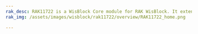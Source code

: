 ```yaml
---
rak_desc: RAK11722 is a WisBlock Core module for RAK WisBlock. It extends the WisBlock series with a versatile Ambiq Apollo3 Blue AMA3B1KK-KBR-B0 SoC MCU that supports Bluetooth 5.0 (Bluetooth Low Energy) and the newest LoRa transceiver from Semtech, the SX1262. RAK11722 firmware is based on RUI3.
rak_img: /assets/images/wisblock/rak11722/overview/RAK11722_home.png

---
```


<rk-redirect to="/Product-Categories/WisBlock/RAK11722/Overview/" />